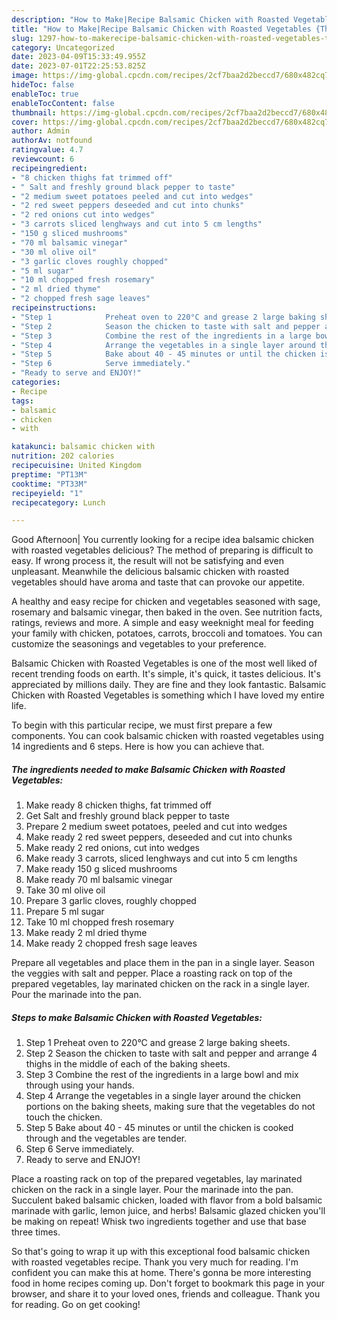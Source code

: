 ```yaml
---
description: "How to Make|Recipe Balsamic Chicken with Roasted Vegetables {That is Delicious"
title: "How to Make|Recipe Balsamic Chicken with Roasted Vegetables {That is Delicious"
slug: 1297-how-to-makerecipe-balsamic-chicken-with-roasted-vegetables-that-is-delicious
category: Uncategorized
date: 2023-04-09T15:33:49.955Z
date: 2023-07-01T22:25:53.825Z
image: https://img-global.cpcdn.com/recipes/2cf7baa2d2beccd7/680x482cq70/balsamic-chicken-with-roasted-vegetables-recipe-main-photo.jpg
hideToc: false
enableToc: true
enableTocContent: false
thumbnail: https://img-global.cpcdn.com/recipes/2cf7baa2d2beccd7/680x482cq70/balsamic-chicken-with-roasted-vegetables-recipe-main-photo.jpg
cover: https://img-global.cpcdn.com/recipes/2cf7baa2d2beccd7/680x482cq70/balsamic-chicken-with-roasted-vegetables-recipe-main-photo.jpg
author: Admin
authorAv: notfound
ratingvalue: 4.7
reviewcount: 6
recipeingredient:
- "8 chicken thighs fat trimmed off"
- " Salt and freshly ground black pepper to taste"
- "2 medium sweet potatoes peeled and cut into wedges"
- "2 red sweet peppers deseeded and cut into chunks"
- "2 red onions cut into wedges"
- "3 carrots sliced lenghways and cut into 5 cm lengths"
- "150 g sliced mushrooms"
- "70 ml balsamic vinegar"
- "30 ml olive oil"
- "3 garlic cloves roughly chopped"
- "5 ml sugar"
- "10 ml chopped fresh rosemary"
- "2 ml dried thyme"
- "2 chopped fresh sage leaves"
recipeinstructions:
- "Step 1            Preheat oven to 220°C and grease 2 large baking sheets."
- "Step 2            Season the chicken to taste with salt and pepper and arrange 4 thighs in the middle of each of the baking sheets."
- "Step 3            Combine the rest of the ingredients in a large bowl and mix through using your hands."
- "Step 4            Arrange the vegetables in a single layer around the chicken portions on the baking sheets, making sure that the vegetables do not touch the chicken."
- "Step 5            Bake about 40 - 45 minutes or until the chicken is cooked through and the vegetables are tender."
- "Step 6            Serve immediately."
- "Ready to serve and ENJOY!"
categories:
- Recipe
tags:
- balsamic
- chicken
- with

katakunci: balsamic chicken with 
nutrition: 202 calories
recipecuisine: United Kingdom
preptime: "PT13M"
cooktime: "PT33M"
recipeyield: "1"
recipecategory: Lunch

---
```



Good Afternoon| You currently looking for a recipe idea balsamic chicken with roasted vegetables delicious? The method of preparing is difficult to easy. If wrong process it, the result will not be satisfying and even unpleasant. Meanwhile the delicious balsamic chicken with roasted vegetables should have aroma and taste that can provoke our appetite.





A healthy and easy recipe for chicken and vegetables seasoned with sage, rosemary and balsamic vinegar, then baked in the oven. See nutrition facts, ratings, reviews and more. A simple and easy weeknight meal for feeding your family with chicken, potatoes, carrots, broccoli and tomatoes. You can customize the seasonings and vegetables to your preference.

Balsamic Chicken with Roasted Vegetables is one of the most well liked of recent trending foods on earth. It's simple, it's quick, it tastes delicious. It's appreciated by millions daily. They are fine and they look fantastic. Balsamic Chicken with Roasted Vegetables is something which I have loved my entire life.


To begin with this particular recipe, we must first prepare a few components. You can cook balsamic chicken with roasted vegetables using 14 ingredients and 6 steps. Here is how you can achieve that.

<!--inarticleads1-->

##### The ingredients needed to make Balsamic Chicken with Roasted Vegetables:

1. Make ready 8 chicken thighs, fat trimmed off
1. Get  Salt and freshly ground black pepper to taste
1. Prepare 2 medium sweet potatoes, peeled and cut into wedges
1. Make ready 2 red sweet peppers, deseeded and cut into chunks
1. Make ready 2 red onions, cut into wedges
1. Make ready 3 carrots, sliced lenghways and cut into 5 cm lengths
1. Make ready 150 g sliced mushrooms
1. Make ready 70 ml balsamic vinegar
1. Take 30 ml olive oil
1. Prepare 3 garlic cloves, roughly chopped
1. Prepare 5 ml sugar
1. Take 10 ml chopped fresh rosemary
1. Make ready 2 ml dried thyme
1. Make ready 2 chopped fresh sage leaves


Prepare all vegetables and place them in the pan in a single layer. Season the veggies with salt and pepper. Place a roasting rack on top of the prepared vegetables, lay marinated chicken on the rack in a single layer. Pour the marinade into the pan. 

<!--inarticleads2-->

##### Steps to make Balsamic Chicken with Roasted Vegetables:

1. Step 1            Preheat oven to 220°C and grease 2 large baking sheets.
1. Step 2            Season the chicken to taste with salt and pepper and arrange 4 thighs in the middle of each of the baking sheets.
1. Step 3            Combine the rest of the ingredients in a large bowl and mix through using your hands.
1. Step 4            Arrange the vegetables in a single layer around the chicken portions on the baking sheets, making sure that the vegetables do not touch the chicken.
1. Step 5            Bake about 40 - 45 minutes or until the chicken is cooked through and the vegetables are tender.
1. Step 6            Serve immediately.
1. Ready to serve and ENJOY!

Place a roasting rack on top of the prepared vegetables, lay marinated chicken on the rack in a single layer. Pour the marinade into the pan. Succulent baked balsamic chicken, loaded with flavor from a bold balsamic marinade with garlic, lemon juice, and herbs! Balsamic glazed chicken you&#39;ll be making on repeat! Whisk two ingredients together and use that base three times. 

So that's going to wrap it up with this exceptional food balsamic chicken with roasted vegetables recipe. Thank you very much for reading. I'm confident you can make this at home. There's gonna be more interesting food in home recipes coming up. Don't forget to bookmark this page in your browser, and share it to your loved ones, friends and colleague. Thank you for reading. Go on get cooking!
